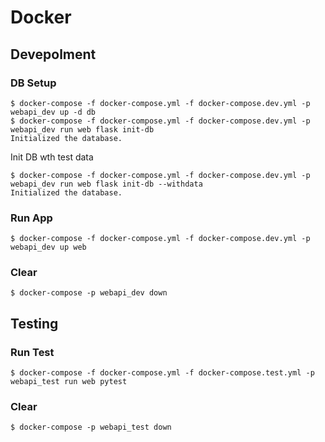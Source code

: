 # Docker

## Devepolment

### DB Setup

```
$ docker-compose -f docker-compose.yml -f docker-compose.dev.yml -p webapi_dev up -d db
$ docker-compose -f docker-compose.yml -f docker-compose.dev.yml -p webapi_dev run web flask init-db
Initialized the database.
```

Init DB wth test data

```
$ docker-compose -f docker-compose.yml -f docker-compose.dev.yml -p webapi_dev run web flask init-db --withdata
Initialized the database.
```

### Run App

```
$ docker-compose -f docker-compose.yml -f docker-compose.dev.yml -p webapi_dev up web
```

### Clear

```
$ docker-compose -p webapi_dev down
```

## Testing

### Run Test

```
$ docker-compose -f docker-compose.yml -f docker-compose.test.yml -p webapi_test run web pytest
```

### Clear

```
$ docker-compose -p webapi_test down
```
